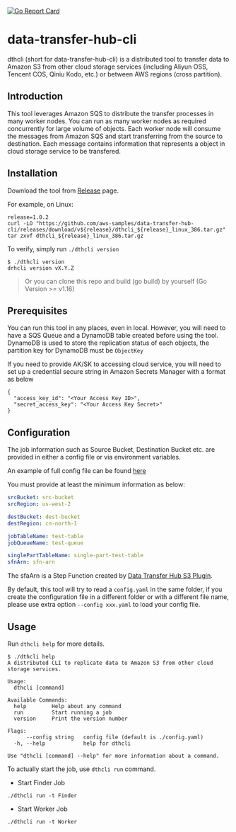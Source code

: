 [![Go Report Card](https://goreportcard.com/badge/github.com/aws-samples/data-transfer-hub-cli)](https://goreportcard.com/report/github.com/aws-samples/data-transfer-hub-cli)


# data-transfer-hub-cli

dthcli (short for data-transfer-hub-cli) is a distributed tool to transfer data to Amazon S3 from other cloud storage services (including Aliyun OSS, Tencent COS, Qiniu Kodo, etc.) or between AWS regions (cross partition).

## Introduction

This tool leverages Amazon SQS to distribute the transfer processes in many worker nodes. You can run as many worker nodes as required concurrently for large volume of objects. Each worker node will consume the messages from Amazon SQS and start transferring from the source to destination. Each message contains information that represents a object in cloud storage service to be transfered.


## Installation

Download the tool from [Release](https://github.com/aws-samples/data-transfer-hub-cli/releases) page.

For example, on Linux:
```
release=1.0.2
curl -LO "https://github.com/aws-samples/data-transfer-hub-cli/releases/download/v${release}/dthcli_${release}_linux_386.tar.gz"
tar zxvf dthcli_${release}_linux_386.tar.gz
```

To verify, simply run `./dthcli version`
```
$ ./dthcli version
drhcli version vX.Y.Z
```

> Or you can clone this repo and build (go build) by yourself (Go Version >= v1.16)


## Prerequisites

You can run this tool in any places, even in local. However, you will need to have a SQS Queue and a DynamoDB table created before using the tool. DynamoDB is used to store the replication status of each objects, the partition key for DynamoDB must be `ObjectKey`

If you need to provide AK/SK to accessing cloud service, you will need to set up a credential secure string in Amazon Secrets Manager with a format as below

```
{
  "access_key_id": "<Your Access Key ID>",
  "secret_access_key": "<Your Access Key Secret>"
}
```

## Configuration

The job information such as Source Bucket, Destination Bucket etc. are provided in either a config file or via environment variables. 

An example of full config file can be found [here](./config-example.yaml) 

You must provide at least the minimum information as below:
```yaml
srcBucket: src-bucket
srcRegion: us-west-2

destBucket: dest-bucket
destRegion: cn-north-1

jobTableName: test-table
jobQueueName: test-queue

singlePartTableName: single-part-test-table
sfnArn: sfn-arn
```

The sfaArn is a Step Function created by [Data Transfer Hub S3 Plugin](https://github.com/awslabs/data-transfer-hub/blob/main/docs/S3_PLUGIN.md).

By default, this tool will try to read a `config.yaml` in the same folder, if you create the configuration file in a different folder or with a different file name, please use extra option `--config xxx.yaml` to load your config file.


## Usage

Run `dthcli help` for more details.
```
$ ./dthcli help
A distributed CLI to replicate data to Amazon S3 from other cloud storage services.

Usage:
  dthcli [command]

Available Commands:
  help        Help about any command
  run         Start running a job
  version     Print the version number

Flags:
      --config string   config file (default is ./config.yaml)
  -h, --help            help for dthcli

Use "dthcli [command] --help" for more information about a command.
```

To actually start the job, use `dthcli run` command.

- Start Finder Job

```
./dthcli run -t Finder
```

- Start Worker Job

```
./dthcli run -t Worker
```
